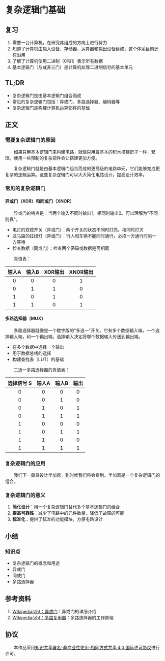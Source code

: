 # 复杂逻辑门基础

## 复习

1. 需要一台计算机，在研究其组成的方向上进行努力
2. 知道了计算机由输入设备、存储器、运算器和输出设备组成，这个体系目前还在沿用
3. 了解了计算机使用二进制（0和1）表示所有数据
4. 基本逻辑门（与或非三门）是计算机处理二进制信号的基本单元

## TL;DR

- 复杂逻辑门是由基本逻辑门组合而成
- 常见的复杂逻辑门包括：异或门、多路选择器、编码器等
- 复杂逻辑门是构建计算机运算部件的基础

## 正文

### 需要复杂逻辑门的原因

　　如果只用基本逻辑门来构建电路，就像只用最基本的积木搭建房子一样，繁琐。使用一些预制的复杂部件会让搭建更加方便。

　　复杂逻辑门就是由基本逻辑门组合而成的更高级的电路单元，它们能够完成更复杂的逻辑运算。这些复杂逻辑门可以大大简化电路设计，提高设计效率。

### 常见的复杂逻辑门

#### 异或门（XOR）和同或门（XNOR）

　　异或门的特点是：当两个输入不同时输出1，相同时输出0。可以理解为"不同则真"。

- 电灯的双控开关（异或门）：两个开关的状态不同时灯亮，相同时灯灭
- 过马路的红绿灯（异或门）：行人和车辆不能同时通行，必须一方通行时另一方等待
- 检查数据（同或门）：检查两个密码或数据是否相同

　　真值表：

| 输入A | 输入B | XOR输出 | XNOR输出 |
|:-----:|:-----:|:-------:|:--------:|
|   0   |   0   |    0    |    1     |
|   0   |   1   |    1    |    0     |
|   1   |   0   |    1    |    0     |
|   1   |   1   |    0    |    1     |

#### 多路选择器（MUX）

　　多路选择器就像是一个数字版的"多选一"开关。它有多个数据输入端，一个选择输入端，和一个输出端。选择输入决定将哪个数据输入传送到输出端。

- 在多个数据中选择一个输出
- 用于数据总线的选择
- 构建查找表（LUT）的基础

　　二选一多路选择器的真值表：

| 选择信号 S | 输入A | 输入B | 输出 |
|:--------:|:-----:|:-----:|:----:|
|    0     |   0   |   0   |  0   |
|    0     |   0   |   1   |  0   |
|    0     |   1   |   0   |  1   |
|    0     |   1   |   1   |  1   |
|    1     |   0   |   0   |  0   |
|    1     |   0   |   1   |  1   |
|    1     |   1   |   0   |  0   |
|    1     |   1   |   1   |  1   |

### 复杂逻辑门的应用

　　我们下一章将设计半加器，到时候我们将会看到。半加器是一个复杂逻辑门的组合。

### 复杂逻辑门的意义

1. **简化设计**：用一个复杂逻辑门替代多个基本逻辑门的组合
2. **提高可靠性**：减少了电路中的元件数量，降低了故障的可能
3. **标准化**：提供了标准的功能模块，方便电路设计

## 小结

### 知识点

- 复杂逻辑门的概念和用途
- 异或门
- 同或门
- 多路选择器

## 参考资料

1. [Wikipedia(zh)：异或门](https://zh.wikipedia.org/wiki/%E5%BC%82%E6%88%96%E9%97%A8)：异或门的详细介绍
2. [Wikipedia(zh)：多路复用器](https://zh.wikipedia.org/wiki/%E5%A4%9A%E8%B7%AF%E5%A4%8D%E7%94%A8%E5%99%A8)：多路选择器的工作原理

## 协议

　　本作品采用[知识共享署名-非商业性使用-相同方式共享 4.0 国际许可协议](https://creativecommons.org/licenses/by-nc-sa/4.0/deed.zh)进行许可。